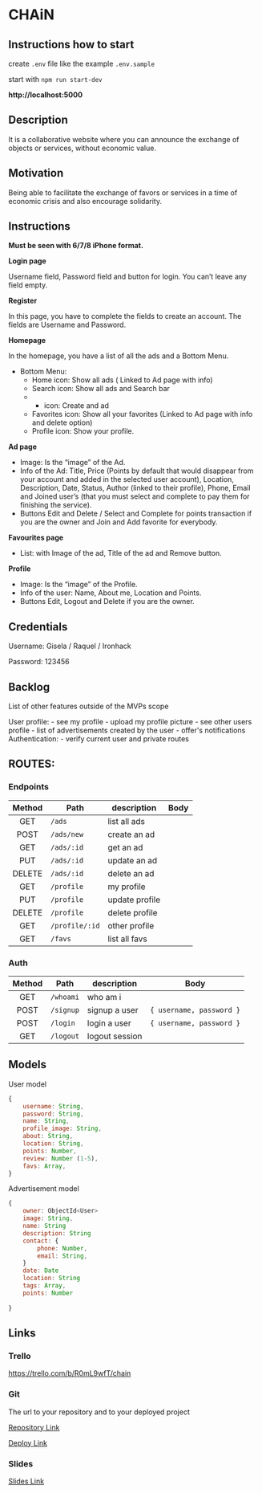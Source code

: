 # CHAiN

## Instructions how to start

create `.env` file like the example `.env.sample`

start with `npm run start-dev`

**http://localhost:5000**

## Description

It is a collaborative website where you can announce the exchange of objects or services, without economic value.

## Motivation

Being able to facilitate the exchange of favors or services in a time of economic crisis and also encourage solidarity.

## Instructions

**Must be seen with 6/7/8 iPhone format.**

**Login page**

Username field, Password field and button for login. You can’t leave any field empty.

**Register**

In this page, you have to complete the fields to create an account. The fields are Username and Password.

**Homepage**

In the homepage, you have a list of all the ads and a Bottom Menu.

- Bottom Menu:
    - Home icon: Show all ads ( Linked to Ad page with info)
    - Search icon: Show all ads and Search bar
    - + icon: Create and ad
    - Favorites icon: Show all your favorites (Linked to Ad page with info and delete option)
    - Profile icon: Show your profile.

**Ad page**

- Image: Is the “image” of the Ad.
- Info of the Ad: Title, Price (Points by default that would disappear from your account and added in the selected user account), Location, Description, Date, Status, Author (linked to their profile), Phone, Email and Joined user’s (that you must select and complete to pay them for finishing the service).
- Buttons Edit and Delete / Select and Complete for points transaction if you are the owner and Join and Add favorite for everybody.

**Favourites page**

- List: with Image of the ad, Title of the ad and Remove button.

**Profile**

- Image: Is the “image” of the Profile.
- Info of the user: Name, About me, Location and Points.
- Buttons Edit, Logout and Delete if you are the owner.

## Credentials

Username: Gisela / Raquel / Ironhack

Password: 123456

## Backlog

List of other features outside of the MVPs scope

User profile: - see my profile - upload my profile picture - see other users profile - list of advertisements created by the user - offer's notifications
Authentication: - verify current user and private routes

## ROUTES:

### Endpoints

| Method  | Path          | description     | Body |
| :----:  | ------------  | --------------- | ---- |
|  GET    | `/ads     `   | list all ads    |      |
|  POST   | `/ads/new`    | create an ad    |      |
|  GET    | `/ads/:id`    | get an ad       |      |
|  PUT    | `/ads/:id`    | update an ad    |      |
|  DELETE | `/ads/:id`    | delete an ad    |      |
|  GET    | `/profile `   | my profile      |      |
|  PUT    | `/profile `   | update profile  |      |
|  DELETE | `/profile `   | delete profile  |      |
|  GET    | `/profile/:id`| other profile   |      |
|  GET    | `/favs     `  | list all favs   |      |


### Auth

| Method | Path      | description    | Body                     |
| :----: | --------- | -------------- | ------------------------ |
|  GET   | `/whoami` | who am i       |                          |
|  POST  | `/signup` | signup a user  | `{ username, password }` |
|  POST  | `/login`  | login a user   | `{ username, password }` |
|  GET   | `/logout` | logout session |                          |

## Models

User model

```javascript
{
	username: String,
	password: String,
	name: String,
	profile_image: String,
	about: String,
	location: String,
	points: Number,
	review: Number (1-5),	
	favs: Array,
}
```

Advertisement model

```javascript
{
	owner: ObjectId<User>
	image: String,
	name: String
	description: String
	contact: { 
		phone: Number,
		email: String,
	}
	date: Date
	location: String
	tags: Array,
	points: Number
	
}
```

## Links

### Trello

https://trello.com/b/R0mL9wfT/chain

### Git

The url to your repository and to your deployed project

[Repository Link](https://github.com/raquelmu/chain-backend)

[Deploy Link](http://heroku.com/)

### Slides

[Slides Link](https://docs.google.com/presentation/d/19rCdx6dtsoV4AR1DGNXZQsT_uFB1OcjoyvwzVWUYvAM/edit#slide=id.p)
